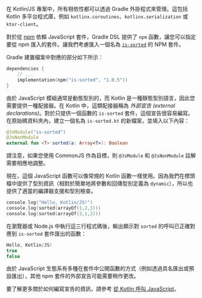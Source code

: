 [//]: # (title: 使用 npm 相依性)

在 Kotlin/JS 專案中，所有相依性都可以透過 Gradle 外掛程式來管理。這包括 Kotlin 多平台程式庫，例如 `kotlinx.coroutines`、`kotlinx.serialization` 或 `ktor-client`。

對於從 [npm](https://www.npmjs.com/) 依賴 JavaScript 套件，Gradle DSL 提供了 `npm` 函數，讓您可以指定要從 npm 匯入的套件。讓我們考慮匯入一個名為 [`is-sorted`](https://www.npmjs.com/package/is-sorted) 的 NPM 套件。

Gradle 建置檔案中對應的部分如下所示：

```kotlin
dependencies {
    // ...
    implementation(npm("is-sorted", "1.0.5"))
}
```

由於 JavaScript 模組通常是動態型別的，而 Kotlin 是一種靜態型別語言，因此您需要提供一種配接器。在 Kotlin 中，這類配接器稱為 _外部宣告 (external declarations)_。對於只提供一個函數的 `is-sorted` 套件，這個宣告很容易編寫。在原始碼資料夾內，建立一個名為 `is-sorted.kt` 的新檔案，並填入以下內容：

```kotlin
@JsModule("is-sorted")
@JsNonModule
external fun <T> sorted(a: Array<T>): Boolean
```

請注意，如果您使用 CommonJS 作為目標，則 `@JsModule` 和 `@JsNonModule` 註解需要相應地調整。

現在，這個 JavaScript 函數可以像常規的 Kotlin 函數一樣使用。因為我們在標頭檔中提供了型別資訊（相對於簡單地將參數和回傳型別定義為 `dynamic`），所以也提供了適當的編譯器支援和型別檢查。

```kotlin
console.log("Hello, Kotlin/JS!")
console.log(sorted(arrayOf(1,2,3)))
console.log(sorted(arrayOf(3,1,2)))
```

在瀏覽器或 Node.js 中執行這三行程式碼後，輸出顯示對 `sorted` 的呼叫已正確對應到 `is-sorted` 套件匯出的函數：

```kotlin
Hello, Kotlin/JS!
true
false
```

由於 JavaScript 生態系有多種在套件中公開函數的方式（例如透過具名匯出或預設匯出），其他 npm 套件的外部宣告可能需要稍作更改。

要了解更多關於如何編寫宣告的資訊，請參考 [從 Kotlin 呼叫 JavaScript](js-interop.md)。